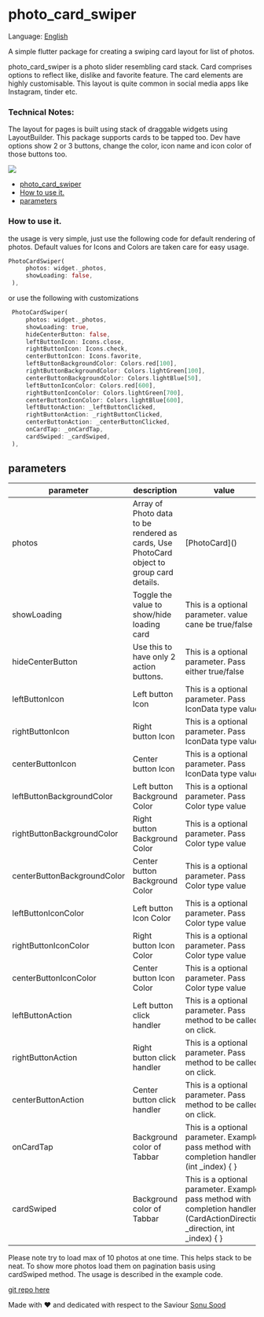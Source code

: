 # photo_card_swiper

Language: [English](README.md)

A simple flutter package for creating a swiping card layout for list of photos.

photo_card_swiper is a photo slider resembling card stack. Card comprises options to reflect like, dislike and favorite feature. The card elements are highly customisable. This layout is quite common in social media apps like Instagram, tinder etc.


### Technical Notes:
The layout for pages is built using stack of draggable widgets using LayoutBuilder.  This package supports cards to be tapped too.
Dev have options show 2 or 3 buttons, change the color, icon name and icon color of those buttons too.

![](https://github.com/TeaTalkInternal/github_assets/blob/master/gifs/photo_card_swiper.gif)

- [photo_card_swiper](#photo_card_swiper)
- [How to use it.](#how-to-use-it)
- [parameters](#parameters)

###  How to use it.

the usage is very simple, just use the following code for default rendering of photos. Default values for Icons and Colors are taken care for easy usage.

```dart
PhotoCardSwiper(
     photos: widget._photos,
     showLoading: false,
 ),
```
or use the following with customizations
```dart
 PhotoCardSwiper(
     photos: widget._photos,
     showLoading: true,
     hideCenterButton: false,
     leftButtonIcon: Icons.close,
     rightButtonIcon: Icons.check,
     centerButtonIcon: Icons.favorite,
     leftButtonBackgroundColor: Colors.red[100],
     rightButtonBackgroundColor: Colors.lightGreen[100],
     centerButtonBackgroundColor: Colors.lightBlue[50],
     leftButtonIconColor: Colors.red[600],
     rightButtonIconColor: Colors.lightGreen[700],
     centerButtonIconColor: Colors.lightBlue[600],
     leftButtonAction: _leftButtonClicked,
     rightButtonAction: _rightButtonClicked,
     centerButtonAction: _centerButtonClicked,
     onCardTap: _onCardTap,
     cardSwiped: _cardSwiped,
 ),
```

## parameters

| parameter                  | description                                                                           | value                                                                                                                                                                               |
| -------------------------- | ------------------------------------------------------------------------------------- | ------------------------------------------------------------------------------------------------------------------------------------------------------------------------------------- |
| photos                        | Array of Photo data to be rendered as cards, Use PhotoCard object to group card details.                                                                   |     \[PhotoCard]()                                                                                                                                                                              |
| showLoading          | Toggle the value to show/hide loading card                                            | This is a optional parameter. value cane be true/false                                                                                                                                                    |                                                    |
| hideCenterButton          | Use this to have only 2 action buttons.                                            | This is a optional parameter. Pass either true/false                                                                                                                                                    |
| leftButtonIcon          | Left button Icon                                            | This is a optional parameter. Pass IconData type value                                                                                                                                                    |
| rightButtonIcon          | Right button Icon                                            | This is a optional parameter. Pass IconData type value                                                                                                                                                    |
| centerButtonIcon          | Center button Icon                                            | This is a optional parameter. Pass IconData type value                                                                                                                                                                |
| leftButtonBackgroundColor          | Left button Background Color                                            | This is a optional parameter. Pass Color type value                                                                                                                                                               |
| rightButtonBackgroundColor          | Right button Background Color                                            | This is a optional parameter. Pass Color type value                                                                                                                                                                |
| centerButtonBackgroundColor          | Center button Background Color                                            | This is a optional parameter. Pass Color type value                                                                                                                                                                |
| leftButtonIconColor          | Left button Icon Color                                            | This is a optional parameter. Pass Color type value                                                                                                                                                                |
| rightButtonIconColor          | Right button Icon Color                                            | This is a optional parameter. Pass Color type value                                                                                                                                                               |
| centerButtonIconColor          | Center button Icon Color                                            | This is a optional parameter. Pass Color type value                                                                                                                                                                |
| leftButtonAction          | Left button click handler                                            | This is a optional parameter.  Pass method to be called on click.                                                                                  |
| rightButtonAction          | Right button click handler                                            | This is a optional parameter.   Pass method to be called on click.                                                                                                                                                                 |
| centerButtonAction          | Center button click handler                                            | This is a optional parameter.  Pass method to be called on click.                                                                                  |
| onCardTap          | Background color of Tabbar                                            | This is a optional parameter. Example pass method with completion handler. (int _index) { }                                                                                                                                                                 |
| cardSwiped          | Background color of Tabbar                                            | This is a optional parameter. Example pass method with completion handler. (CardActionDirection _direction, int _index) { }                                                                                                                                               |


Please note try to load max of 10 photos at one time. This helps stack to be neat. To show more photos load them on pagination basis using cardSwiped method. The usage is described in the example code.

[git repo here](https://github.com/TeaTalkInternal/photo_card_swiper)

Made with ❤ and dedicated with respect to the Saviour  [Sonu Sood](https://twitter.com/SonuSood)
